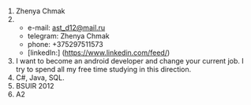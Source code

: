 # 
1. Zhenya Chmak
2. * e-mail: ast_d12@mail.ru
   * telegram: Zhenya Chmak
   * phone: +375297511573
   * [linkedIn:] (https://www.linkedin.com/feed/)
3. I want to become an android developer and change your current job. I try to spend all my free time studying in this direction.
4. C#, Java, SQL.
5. BSUIR 2012
6. A2 